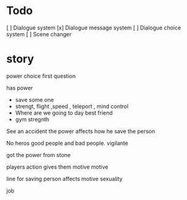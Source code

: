 # Todo

[ ] Dialogue system
    [x] Dialogue message system
    [ ] Dialogue choice system
[ ] Scene changer

# story
power choice first question

has power
- save some one 
- strengt, flight ,speed , teleport , mind control
- Where are we going to day best friend
- gym  stregnth

See an accident
the power affects how he save the person

No heros
good people and bad people.
vigilante

got the power from stone

players action gives them motive motive

line for saving person affects motive
sexuality 

job
